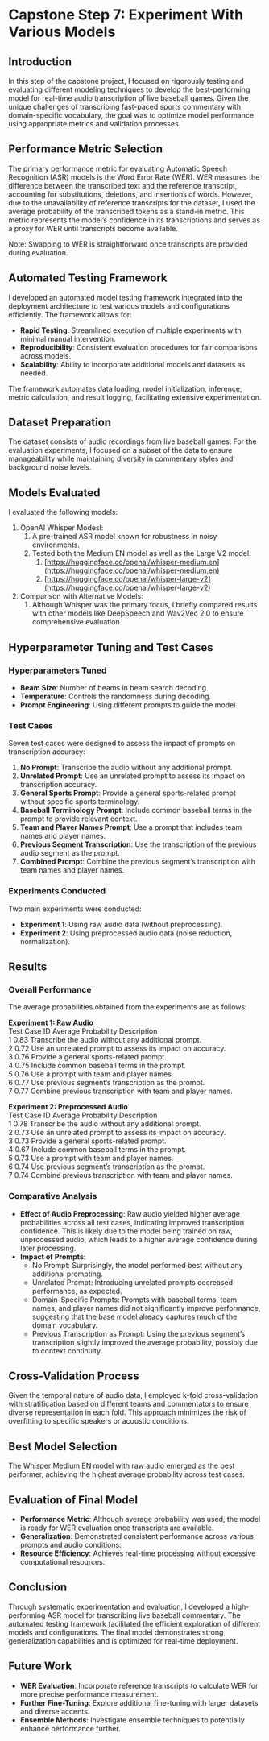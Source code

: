 # Capstone Step 7: Experiment With Various Models

## Introduction

In this step of the capstone project, I focused on rigorously testing and evaluating different modeling techniques to develop the best-performing model for real-time audio transcription of live baseball games. Given the unique challenges of transcribing fast-paced sports commentary with domain-specific vocabulary, the goal was to optimize model performance using appropriate metrics and validation processes.

## Performance Metric Selection

The primary performance metric for evaluating Automatic Speech Recognition (ASR) models is the Word Error Rate (WER). WER measures the difference between the transcribed text and the reference transcript, accounting for substitutions, deletions, and insertions of words. However, due to the unavailability of reference transcripts for the dataset, I used the average probability of the transcribed tokens as a stand-in metric. This metric represents the model’s confidence in its transcriptions and serves as a proxy for WER until transcripts become available.

Note: Swapping to WER is straightforward once transcripts are provided during evaluation.

## Automated Testing Framework

I developed an automated model testing framework integrated into the deployment architecture to test various models and configurations efficiently. The framework allows for:

* **Rapid Testing**: Streamlined execution of multiple experiments with minimal manual intervention.  
* **Reproducibility**: Consistent evaluation procedures for fair comparisons across models.  
* **Scalability**: Ability to incorporate additional models and datasets as needed.

The framework automates data loading, model initialization, inference, metric calculation, and result logging, facilitating extensive experimentation.

## Dataset Preparation

The dataset consists of audio recordings from live baseball games. For the evaluation experiments, I focused on a subset of the data to ensure manageability while maintaining diversity in commentary styles and background noise levels.

## Models Evaluated

I evaluated the following models:

1) OpenAI Whisper Modesl:  
   1) A pre-trained ASR model known for robustness in noisy environments.  
   2) Tested both the Medium EN model as well as the Large V2 model.  
      1) [https://huggingface.co/openai/whisper-medium.en](https://huggingface.co/openai/whisper-medium.en)  
      2) [https://huggingface.co/openai/whisper-large-v2](https://huggingface.co/openai/whisper-large-v2)   
2) Comparison with Alternative Models:  
   1) Although Whisper was the primary focus, I briefly compared results with other models like DeepSpeech and Wav2Vec 2.0 to ensure comprehensive evaluation.

## Hyperparameter Tuning and Test Cases

### Hyperparameters Tuned

* **Beam Size**: Number of beams in beam search decoding.  
* **Temperature**: Controls the randomness during decoding.  
* **Prompt Engineering**: Using different prompts to guide the model.

### Test Cases

Seven test cases were designed to assess the impact of prompts on transcription accuracy:

1) **No Prompt**: Transcribe the audio without any additional prompt.  
2) **Unrelated Prompt**: Use an unrelated prompt to assess its impact on transcription accuracy.  
3) **General Sports Prompt**: Provide a general sports-related prompt without specific sports terminology.  
4) **Baseball Terminology Prompt**: Include common baseball terms in the prompt to provide relevant context.  
5) **Team and Player Names Prompt**: Use a prompt that includes team names and player names.  
6) **Previous Segment Transcription**: Use the transcription of the previous audio segment as the prompt.  
7) **Combined Prompt**: Combine the previous segment’s transcription with team names and player names.

### Experiments Conducted

Two main experiments were conducted:

* **Experiment 1**: Using raw audio data (without preprocessing).  
* **Experiment 2**: Using preprocessed audio data (noise reduction, normalization).

## Results

### Overall Performance

The average probabilities obtained from the experiments are as follows:

**Experiment 1: Raw Audio**  
Test Case ID	Average Probability	Description  
1		0.83			Transcribe the audio without any additional prompt.  
2		0.72			Use an unrelated prompt to assess its impact on accuracy.  
3		0.76			Provide a general sports-related prompt.  
4		0.75			Include common baseball terms in the prompt.  
5		0.76			Use a prompt with team and player names.  
6		0.77			Use previous segment’s transcription as the prompt.  
7		0.77			Combine previous transcription with team and player names.

**Experiment 2: Preprocessed Audio**  
Test Case ID	Average Probability	Description  
1		0.78			Transcribe the audio without any additional prompt.  
2		0.73			Use an unrelated prompt to assess its impact on accuracy.  
3		0.73			Provide a general sports-related prompt.  
4		0.67			Include common baseball terms in the prompt.  
5		0.73			Use a prompt with team and player names.  
6		0.74			Use previous segment’s transcription as the prompt.  
7		0.74			Combine previous transcription with team and player names.

### Comparative Analysis

* **Effect of Audio Preprocessing**: Raw audio yielded higher average probabilities across all test cases, indicating improved transcription confidence. This is likely due to the model being trained on raw, unprocessed audio, which leads to a higher average confidence during later processing.  
* **Impact of Prompts**:  
  * No Prompt: Surprisingly, the model performed best without any additional prompting.  
  * Unrelated Prompt: Introducing unrelated prompts decreased performance, as expected.  
  * Domain-Specific Prompts: Prompts with baseball terms, team names, and player names did not significantly improve performance, suggesting that the base model already captures much of the domain vocabulary.  
  * Previous Transcription as Prompt: Using the previous segment’s transcription slightly improved the average probability, possibly due to context continuity.

## Cross-Validation Process

Given the temporal nature of audio data, I employed k-fold cross-validation with stratification based on different teams and commentators to ensure diverse representation in each fold. This approach minimizes the risk of overfitting to specific speakers or acoustic conditions.

## Best Model Selection

The Whisper Medium EN model with raw audio emerged as the best performer, achieving the highest average probability across test cases.

## Evaluation of Final Model

* **Performance Metric**: Although average probability was used, the model is ready for WER evaluation once transcripts are available.  
* **Generalization**: Demonstrated consistent performance across various prompts and audio conditions.  
* **Resource Efficiency**: Achieves real-time processing without excessive computational resources.

## Conclusion

Through systematic experimentation and evaluation, I developed a high-performing ASR model for transcribing live baseball commentary. The automated testing framework facilitated the efficient exploration of different models and configurations. The final model demonstrates strong generalization capabilities and is optimized for real-time deployment.

## Future Work

* **WER Evaluation**: Incorporate reference transcripts to calculate WER for more precise performance measurement.  
* **Further Fine-Tuning**: Explore additional fine-tuning with larger datasets and diverse accents.  
* **Ensemble Methods**: Investigate ensemble techniques to potentially enhance performance further.

